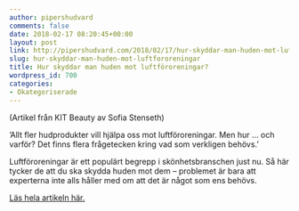 ```yaml
---
author: pipershudvard
comments: false
date: 2018-02-17 08:20:45+00:00
layout: post
link: http://pipershudvard.com/2018/02/17/hur-skyddar-man-huden-mot-luftfororeningar/
slug: hur-skyddar-man-huden-mot-luftfororeningar
title: Hur skyddar man huden mot luftföroreningar?
wordpress_id: 700
categories:
- Okategoriserade
---
```


(Artikel från KIT Beauty av Sofia Stenseth)

’Allt fler hudprodukter vill hjälpa oss mot luftföroreningar. Men hur … och varför? Det finns flera frågetecken kring vad som verkligen behövs.’

Luftföroreningar är ett populärt begrepp i skönhetsbranschen just nu. Så här tycker de att du ska skydda huden mot dem – problemet är bara att experterna inte alls håller med om att det är något som ens behövs.

[Läs hela artikeln här.](https://kit.se/2017/08/25/92933/hur-skyddar-man-huden-mot-luftfororeningar/?ksid=18537780-0d78-11e8-8f01-a75844f2385a&onkit=6471)


